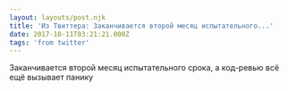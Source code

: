 ```yaml
---
layout: layouts/post.njk
title: 'Из Твиттера: Заканчивается второй месяц испытательного...'
date: 2017-10-11T03:21:21.000Z
tags: 'from twitter'
---
```



Заканчивается второй месяц испытательного срока, а код-ревью всё ещё вызывает панику

